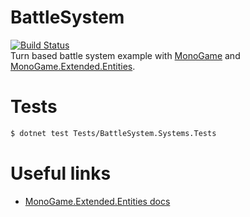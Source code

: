 # BattleSystem
[![Build Status](https://travis-ci.com/xdefrag/BattleSystem.svg?branch=master)](https://travis-ci.com/xdefrag/BattleSystem)  
Turn based battle system example with [MonoGame](https://github.com/MonoGame/MonoGame) and [MonoGame.Extended.Entities](https://github.com/craftworkgames/MonoGame.Extended).

# Tests
```bash
$ dotnet test Tests/BattleSystem.Systems.Tests
```

# Useful links
* [MonoGame.Extended.Entities docs](http://docs.monogameextended.net/Features/Entities/)
